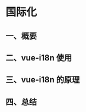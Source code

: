 <!--
 * @Description: 
 * @Version: 2.0
 * @Autor: zhaojunyun-jk
 * @Date: 2020-08-11 10:29:41
 * @LastEditors: zhaojunyun-jk
 * @LastEditTime: 2020-08-11 16:55:19
-->
# 国际化

## 一、概要

## 二、vue-i18n 使用

## 三、vue-i18n 的原理

## 四、总结
